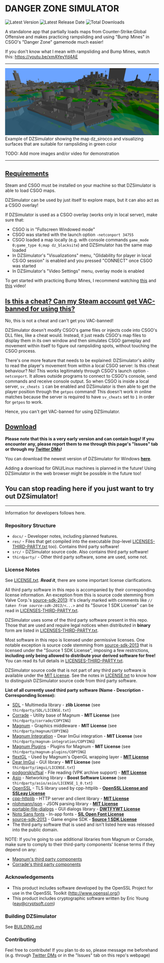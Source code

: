 # DANGER ZONE SIMULATOR

![Latest Version](https://img.shields.io/github/v/tag/lacyyy/DZSimulator?label=version)
![Latest Release Date](https://img.shields.io/github/release-date/lacyyy/DZSimulator)
![Total Downloads](https://img.shields.io/github/downloads/lacyyy/DZSimulator/total?label=total%20downloads)

A standalone app that partially loads maps from Counter-Strike:Global Offensive and makes practicing rampsliding and using "Bump Mines" in CSGO's "Danger Zone" gamemode much easier!

If you don't know what I mean with rampsliding and Bump Mines, watch this: https://youtu.be/xmAYeyYd4AE

----

![Demonstration screenshot 1](docs/media/demo_img_1.png)
Example of DZSimulator showing the map dz_sirocco and visualizing surfaces that are suitable for rampsliding in green color

TODO: Add more images and/or video for demonstration

----

## <ins>Requirements</ins>

Steam and CSGO must be installed on your machine so that DZSimulator is able to load CSGO maps.

DZSimulator can be used by just itself to explore maps, but it can also act as a CSGO overlay!

If DZSimulator is used as a CSGO overlay (works only in local server), make sure that:
- CSGO is in "Fullscreen Windowed mode"
- CSGO was started with the launch option `-netconport 34755`
- CSGO loaded a map locally (e.g. with console commands `game_mode 0;game_type 6;map dz_blacksite`) and DZSimulator has the same map loaded
- In DZSimulator's "Visualizations" menu, "Glidability for player in local CS:GO session" is enabled and you pressed "CONNECT" once CSGO was started
- In DZSimulator's "Video Settings" menu, overlay mode is enabled

To get started with practicing Bump Mines, I recommend watching [this](https://youtu.be/IPWxlnEsLkQ) and [this](https://youtu.be/YblZkx7mXFM) video!


## <ins>Is this a cheat? Can my Steam account get VAC-banned for using this?</ins>

No, this is not a cheat and can't get you VAC-banned!

DZSimulator doesn't modify CSGO's game files or injects code into CSGO's DLL files, like a cheat would. Instead, it just reads CSGO's map files to display them in its own window and then simulates CSGO gameplay and movement within itself to figure out rampsliding spots, without touching the CSGO process.

There's one more feature that needs to be explained: DZSimulator's ability to read the player's movement from within a local CSGO server: Is this cheat behaviour? No! This works legitimately through CSGO's launch option `-netconport`. It allows outside programs to connect to CSGO's console, send commands and receive console output. So when CSGO is inside a local server, `sv_cheats 1` can be enabled and DZSimulator is then able to get the player position through the `getpos` command! This doesn't work in online matches because the server is required to have `sv_cheats` set to `1` in order for `getpos` to work.

Hence, you can't get VAC-banned for using DZSimulator.

## <ins>Download</ins>

**Please note that this is a very early version and can contain bugs! If you encounter any, please report them to me through this page's "Issues" tab or through my [Twitter DMs](https://twitter.com/lacyyycs)!**

You can download the newest version of DZSimulator for Windows [**here**](https://github.com/lacyyy/DZSimulator/releases/latest).

Adding a download for GNU/Linux machines is planned in the future!
Using DZSimulator in the web browser might be possible in the future too!

## You can stop reading here if you just want to try out DZSimulator! 

----
Information for developers follows here.

### Repository Structure
- `docs/` - Developer notes, including planned features.
- `res/` - Files that get compiled into the executable (top-level [LICENSES-THIRD-PARTY.txt](LICENSES-THIRD-PARTY.txt) too). Contains third party software!
- `src/` - DZSimulator source code. Also contains third party software!
- `thirdparty/` - Other third party software, some are used, some not.

### License Notes

See [LICENSE.txt](LICENSE.txt). ***Read it***, there are some important license clarifications.

All third party software in this repo is accompanied by their corresponding license information. An exception from this is source code stemming from Valve Corp.'s [source-sdk-2013](https://github.com/ValveSoftware/source-sdk-2013): It's clearly marked with comments like *`// taken from source-sdk-2013/<...>`* and its "Source 1 SDK License" can be read in [LICENSES-THIRD-PARTY.txt](LICENSES-THIRD-PARTY.txt).

DZSimulator uses some of the third party software present in this repo. Those that are used and require legal notices when distributed in **binary** form are listed in [LICENSES-THIRD-PARTY.txt](LICENSES-THIRD-PARTY.txt).

Most software in this repo is licensed under permissive licenses. One notable exception is source code stemming from [source-sdk-2013](https://github.com/ValveSoftware/source-sdk-2013) that is licensed under the "Source 1 SDK License", imposing a few restrictions, **including only being allowed to distribute your derived software for free!** You can read its full details in [LICENSES-THIRD-PARTY.txt](LICENSES-THIRD-PARTY.txt).

DZSimulator source code that is not part of any third party software is available under the [MIT License](LICENSE.txt). See the notes in [LICENSE.txt](LICENSE.txt) to know how to distinguish DZSimulator source code from third party software.

**List of all currently used third party software (Name - Description - Corresponding license):**
- [SDL](https://www.libsdl.org) - Multimedia library - **zlib License** (see `thirdparty/SDL/LICENSE.txt`)
- [Corrade](https://github.com/mosra/corrade) - Utility base of Magnum - **MIT License** (see `thirdparty/corrade/COPYING`)
- [Magnum](https://github.com/mosra/magnum) - Graphics middleware - **MIT License** (see `thirdparty/magnum/COPYING`)
- [Magnum Integration](https://github.com/mosra/magnum-integration) - Dear ImGui integration - **MIT License** (see `thirdparty/magnum-integration/COPYING`)
- [Magnum Plugins](https://github.com/mosra/magnum-plugins) - Plugins for Magnum - **MIT License** (see `thirdparty/magnum-plugins/COPYING`)
- [flextGL](https://github.com/mosra/flextgl) - Used by Magnum's OpenGL wrapping layer - [**MIT License**](https://github.com/mosra/flextgl/blob/master/COPYING)
- [Dear ImGui](https://github.com/ocornut/imgui) - GUI library - **MIT License** (see `thirdparty/imgui/LICENSE.txt`)
- [podgorskiy/fsal](https://github.com/podgorskiy/fsal) - File reading (VPK archive support) - [**MIT License**](thirdparty/fsal_modified/fsal/LICENSE)
- [Asio](https://think-async.com/Asio/) - Networking library - **Boost Software License** (see `thirdparty/asio/asio/LICENSE_1_0.txt`)
- [OpenSSL](https://github.com/openssl/openssl) - TLS library used by cpp-httplib - [**OpenSSL License and SSLeay License**](thirdparty/openssl-1.1.1s-bin/LICENSE)
- [cpp-httplib](https://github.com/yhirose/cpp-httplib) - HTTP server and client library - [**MIT License**](thirdparty/cpp-httplib/LICENSE)
- [nlohmann/json](https://github.com/nlohmann/json) - JSON parsing library - [**MIT License**](thirdparty/json/LICENSE.MIT)
- [portable-file-dialogs](https://github.com/samhocevar/portable-file-dialogs) - GUI dialogs library - [**DWTFYWT License**](thirdparty/portable-file-dialogs/COPYING)
- [Noto Sans fonts](https://fonts.google.com/noto/specimen/Noto+Sans) - In-app fonts - [**SIL Open Font License**](res/fonts/OFL.txt)
- [source-sdk-2013](https://github.com/ValveSoftware/source-sdk-2013) - Game engine SDK - [**Source 1 SDK License**](LICENSES-THIRD-PARTY.txt)
- The third party software that is used and isn't listed here was released into the public domain.

NOTE: If you're going to use additional libraries from Magnum or Corrade, make sure to comply to their third-party components' license terms if they depend on any:
- [Magnum's third party components](https://doc.magnum.graphics/magnum/credits-third-party.html)
- [Corrade's third party components](https://doc.magnum.graphics/corrade/corrade-credits-third-party.html)

### Acknowledgements

- This product includes software developed by the OpenSSL Project for use in the OpenSSL Toolkit (http://www.openssl.org/)
- This product includes cryptographic software written by Eric Young (eay@cryptsoft.com)

### Building DZSimulator

See [BUILDING.md](BUILDING.md)

### Contributing

Feel free to contribute! If you plan to do so, please message me beforehand (e.g. through [Twitter DMs](https://twitter.com/lacyyycs) or in the "Issues" tab on this repo's webpage)



